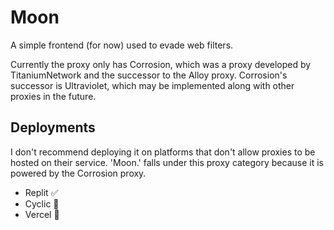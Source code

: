 # Moon
A simple frontend (for now) used to evade web filters.

Currently the proxy only has Corrosion, which was a proxy developed by TitaniumNetwork and the successor to the Alloy proxy. Corrosion's successor is Ultraviolet, which may be implemented along with other proxies in the future.

## Deployments

I don't recommend deploying it on platforms that don't allow proxies to be hosted on their service. 'Moon.' falls under this proxy category because it is powered by the Corrosion proxy.

- Replit ✅
- Cyclic 🚫
- Vercel 🚫
